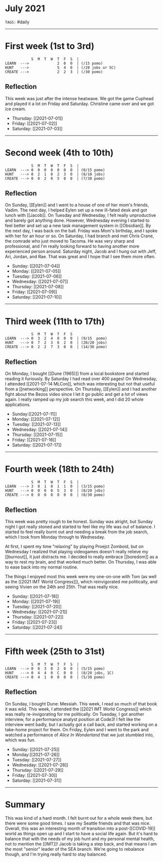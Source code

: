 # July 2021
`TAGS:` #daily 

---
# First week (1st to 3rd)
```
            S  M  T  W  T  F  S  |
LEARN  --->             2  0  0  | (/15 pomo)
HUNT   --->             5  4  0  | (/20 jobs or 5C)
CREATE --->             2  2  3  | (/30 pomo)
```
## Reflection
This week was just after the intense heatwave. We got the game Cuphead and played it a lot on Friday and Saturday. Christine came over and we got ice cream.

- Thursday: [[2021-07-01]]
- Friday: [[2021-07-02]]
- Saturday: [[2021-07-03]]

---
# Second week (4th to 10th)
```
            S  M  T  W  T  F  S  |
LEARN  ---> 0  0  0  0  0  0  0  | (0/15 pomo)
HUNT   ---> 0  2  1  0  2  3  0  | (8/10 jobs)
CREATE ---> 0  0  2  0  5  0  0  | (7/30 pomo)
```

## Reflection
On Sunday, [[Eylen]] and I went to a house of one of her mom's friends, Vadim. The next day, I helped Eylen set up a new ill-fated desk and got lunch with [[Jacob]]. On Tuesday and Wednesday, I felt really unproductive and barely got anything done. However, Wednesday evening I started to feel better and set up a new task management system in [[Obsidian]]. By the next day, I was back on the ball. Friday was Mom's birthday, and I spoke with her for an hour or so. On Saturday, I had branch and met Chris Crane, the comrade who just moved to Tacoma. He was very sharp and professional, and I'm really looking forward to having another more experienced person around. Saturday night, Jacob and I hung out with Jeff, Ari, Jordan, and Rae. That was great and I hope that I see them more often.

- Sunday: [[2021-07-04]]
- Monday: [[2021-07-05]]
- Tuesday: [[2021-07-06]]
- Wednesday: [[2021-07-07]]
- Thursday: [[2021-07-08]]
- Friday: [[2021-07-09]]
- Saturday: [[2021-07-10]]

---
# Third week (11th to 17th)
```
            S  M  T  W  T  F  S  
LEARN  ---> 0  3  2  4  0  0  0  | (9/15  pomo)
HUNT   ---> 0  7  2  3  6  2  0  | (20/20 jobs)
CREATE ---> 0  2  2  7  3  0  0  | (14/30 pomo)
```

## Reflection
On Monday, I bought [[Dune (1965)]] from a local bookstore and started reading it furiously. By Saturday I had read over 400 pages! On Wednesday, I attended [[2021-07-14 MLCon]], which was interesting but not that useful from a [[networking]] perspective. On Thursday, [[Eylen]] and I had another fight about the Bezos video since I let it go public and get a lot of views again. I really ramped up my job search this week, and I did 20 whole applications. 

- Sunday:[[2021-07-11]]
- Monday: [[2021-07-12]]
- Tuesday: [[2021-07-13]]
- Wednesday: [[2021-07-14]]
- Thursday: [[2021-07-15]]
- Friday: [[2021-07-16]]
- Saturday: [[2021-07-17]]

---
# Fourth week (18th to 24th)
```
            S  M  T  W  T  F  S  |
LEARN  ---> 3  0  1  0  1  1  0  | (3/15 pomo)
HUNT   ---> 0  0  0  0  5  3  0  | (8/20 jobs)
CREATE ---> 0  0  0  0  0  0  0  | (0/30 pomo)
```

## Reflection
This week was pretty rough to be honest. Sunday was alright, but Sunday night I got really stoned and started to feel like my life was out of balance. I started to feel really burnt out and needing a break from the job search, which I took from Monday through to Wednesday. 

At first, I spent my time "relaxing" by playing Proejct Zomboid, but on Wednesday I realized that playing videogames doesn't really relieve my [[burnout]], it just distracts me. I decided to really embrace [[boredom]] as a way to rest my brain, and that worked much better. On Thursday, I was able to ease back into my normal routine. 

The things I enjoyed most this week were my one-on-one with Tom (as well as the [[2021 IMT World Congress]]), which reinvigorated me politically, and seeing Vivien on the 24th and 25th. That was really nice. 

- Sunday: [[2021-07-18]]
- Monday: [[2021-07-19]]
- Tuesday: [[2021-07-20]]
- Wednesday: [[2021-07-21]]
- Thursday: [[2021-07-22]]
- Friday: [[2021-07-23]]
- Saturday: [[2021-07-24]]

---
# Fifth week (25th to 31st)
```
            S  M  T  W  T  F  S  |
LEARN  ---> 0  0  3  0  2  0  0  | (5/15 pomo)
HUNT   ---> 0  4  4  0  C  0  0  | (8/20 jobs, 1C)
CREATE ---> 0  4  1  0  0  0  0  | (5/30 pomo)
```

## Reflection
On Sunday, I bought Dune: Messiah. This week, I read so much of that book it was wild. This week, I attended the [[2021 IMT World Congress]] which was really re-invigorating for me politically. On Tuesday, I got another interview, for a performance analyst position at Code3! I felt like the interview went badly, but I actually got a call back, and started working on a take-home project for them. On Friday, Eylen and I went to the park and watched a performance of *Alice In Wonderland* that we just stumbled into, which was fun. 

- Sunday: [[2021-07-25]]
- Monday:[[2021-07-26]]
- Tuesday: [[2021-07-27]]
- Wednesday: [[2021-07-28]]
- Thursday: [[2021-07-29]]
- Friday: [[2021-07-30]]
- Saturday: [[2021-07-31]]

---
# Summary
This was kind of a hard month. I felt burnt out for a whole week there, but there were some good times. I saw my Seattle friends and that was nice. Overall, this was an interesting month of transition into a post-[[COVID-19]] world as things open up and I start to have a social life again. But it's hard to balance that with the needs of my job hunt and my personal mental health, not to mention the [[IMT]]! Jacob is taking a step back, and that means I am the most "senior" leader of the SEA branch. We're going to rebalance though, and I'm trying really hard to stay balanced. 